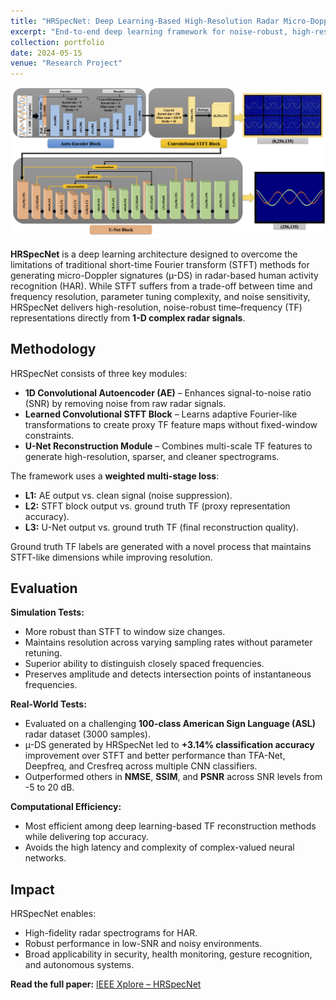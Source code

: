 ```yaml
---
title: "HRSpecNet: Deep Learning-Based High-Resolution Radar Micro-Doppler Signature Reconstruction"
excerpt: "End-to-end deep learning framework for noise-robust, high-resolution micro-Doppler spectrogram generation and improved human activity recognition<br/><img src='/images/Auto-UNET.png'>"
collection: portfolio
date: 2024-05-15
venue: "Research Project"
---
```


![HRSpecNet Architecture](/images/Auto-UNET.png)

**HRSpecNet** is a deep learning architecture designed to overcome the limitations of traditional short-time Fourier transform (STFT) methods for generating micro-Doppler signatures (µ-DS) in radar-based human activity recognition (HAR). While STFT suffers from a trade-off between time and frequency resolution, parameter tuning complexity, and noise sensitivity, HRSpecNet delivers high-resolution, noise-robust time–frequency (TF) representations directly from **1-D complex radar signals**.

## Methodology

HRSpecNet consists of three key modules:

- **1D Convolutional Autoencoder (AE)** – Enhances signal-to-noise ratio (SNR) by removing noise from raw radar signals.
- **Learned Convolutional STFT Block** – Learns adaptive Fourier-like transformations to create proxy TF feature maps without fixed-window constraints.
- **U-Net Reconstruction Module** – Combines multi-scale TF features to generate high-resolution, sparser, and cleaner spectrograms.

The framework uses a **weighted multi-stage loss**:
- **L1:** AE output vs. clean signal (noise suppression).
- **L2:** STFT block output vs. ground truth TF (proxy representation accuracy).
- **L3:** U-Net output vs. ground truth TF (final reconstruction quality).

Ground truth TF labels are generated with a novel process that maintains STFT-like dimensions while improving resolution.

## Evaluation

**Simulation Tests:**
- More robust than STFT to window size changes.
- Maintains resolution across varying sampling rates without parameter retuning.
- Superior ability to distinguish closely spaced frequencies.
- Preserves amplitude and detects intersection points of instantaneous frequencies.

**Real-World Tests:**
- Evaluated on a challenging **100-class American Sign Language (ASL)** radar dataset (3000 samples).
- µ-DS generated by HRSpecNet led to **+3.14% classification accuracy** improvement over STFT and better performance than TFA-Net, Deepfreq, and Cresfreq across multiple CNN classifiers.
- Outperformed others in **NMSE**, **SSIM**, and **PSNR** across SNR levels from -5 to 20 dB.

**Computational Efficiency:**
- Most efficient among deep learning-based TF reconstruction methods while delivering top accuracy.
- Avoids the high latency and complexity of complex-valued neural networks.

## Impact

HRSpecNet enables:
- High-fidelity radar spectrograms for HAR.
- Robust performance in low-SNR and noisy environments.
- Broad applicability in security, health monitoring, gesture recognition, and autonomous systems.

**Read the full paper:** [IEEE Xplore – HRSpecNet](https://ieeexplore.ieee.org/abstract/document/10517750)
